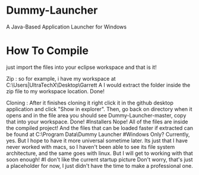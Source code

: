 # Dummy-Launcher
A Java-Based Application Launcher for Windows
# How To Compile
just import the files into your eclipse workspace and that is it!

Zip : so for example, i have my workspace at C:\Users|UltraTechX\Desktop\Garrett A
I would extract the folder inside the zip file to my workspace location. Done!

Cloning : After it finishes cloning it right click it in the github desktop application and click "Show in explorer".
Then, go back on directory when it opens and in the file area you should see Dummy-Launcher-master, copy that into your workspace. Done!
#Installers
Nope! All of the files are inside the compiled project! And the files that can be loaded faster if extracted can be found at C:\Program Data\Dummy Launcher
#Windows Only?
Currently, yes.  But I hope to have it more universal sometime later. Its just that I have never worked with macs, so I haven't been able to see its file system architecture, and the same goes with linux.  But I will get to working with that soon enough!
#I don't like the current startup picture
Don't worry, that's just a placeholder for now, I just didn't have the time to make a professional one.
